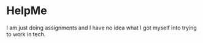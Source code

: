 # HelpMe
I am just doing assignments and I have no idea what I got myself into trying to work in tech. 
